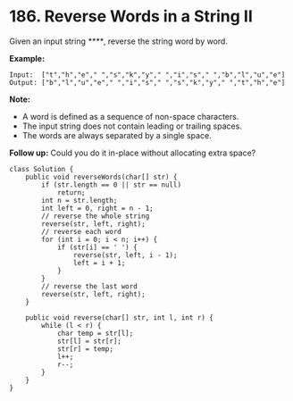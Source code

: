 # 186. Reverse Words in a String II

Given an input string _****_, reverse the string word by word. 

**Example:**

```text
Input:  ["t","h","e"," ","s","k","y"," ","i","s"," ","b","l","u","e"]
Output: ["b","l","u","e"," ","i","s"," ","s","k","y"," ","t","h","e"]
```

**Note:** 

* A word is defined as a sequence of non-space characters.
* The input string does not contain leading or trailing spaces.
* The words are always separated by a single space.

**Follow up:** Could you do it in-place without allocating extra space?  


```text
class Solution {
    public void reverseWords(char[] str) {
        if (str.length == 0 || str == null)
            return;
        int n = str.length;
        int left = 0, right = n - 1;
        // reverse the whole string
        reverse(str, left, right);
        // reverse each word
        for (int i = 0; i < n; i++) {
            if (str[i] == ' ') {
                reverse(str, left, i - 1);
                left = i + 1;
            }
        }
        // reverse the last word
        reverse(str, left, right);
    }
    
    public void reverse(char[] str, int l, int r) {
        while (l < r) {
            char temp = str[l];
            str[l] = str[r];
            str[r] = temp;
            l++;
            r--;   
        }
    }
}
```

